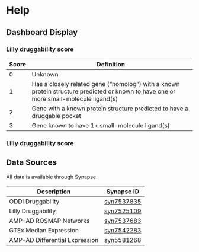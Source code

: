 # Help

## Dashboard Display

### Lilly druggability score

Score | Definition
------|-----------
0	| Unknown
1	| Has a closely related gene (“homolog”) with a known protein structure predicted or known to have one or more small-molecule ligand(s)
2 | Gene with a known protein structure predicted to have a druggable pocket
3	| Gene known to have 1+ small-molecule ligand(s)

### Lilly druggability score

## Data Sources

All data is available through Synapse.

Description | Synapse ID
------------|---------
ODDI Druggability | [syn7537835](https://www.synapse.org/#!Synapse:syn7537835)
Lilly Druggability | [syn7525109](https://www.synapse.org/#!Synapse:syn7525109)
AMP-AD ROSMAP Networks | [syn7537683](https://www.synapse.org/#!Synapse:syn7537683)
GTEx Median Expression | [syn7542283](https://www.synapse.org/#!Synapse:syn7542283)
AMP-AD Differential Expression | [syn5581268](https://www.synapse.org/#!Synapse:syn5581268)
